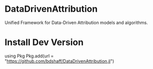 # DataDrivenAttribution


Unified Framework for Data-Driven Attribution models and algorithms.

# Install Dev Version

using Pkg
Pkg.add(url = "https://github.com/bdshaff/DataDrivenAttribution.jl")